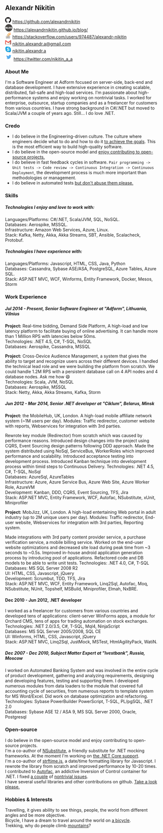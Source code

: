 ## Alexandr Nikitin

![GitHub](https://raw.githubusercontent.com/alexandrnikitin/cv/master/images/github.png) https://github.com/alexandrnikitin  
![Blog](https://raw.githubusercontent.com/alexandrnikitin/cv/master/images/blog.png) https://alexandrnikitin.github.io/blog/  
![Stackoverflow](https://raw.githubusercontent.com/alexandrnikitin/cv/master/images/stackoverflow.png) https://stackoverflow.com/users/974487/alexandr-nikitin  
![Gmail](https://raw.githubusercontent.com/alexandrnikitin/cv/master/images/gmail.png) [nikitin.alexandr.a@gmail.com](mailto:nikitin.alexandr.a@gmail.com)  
![Skype](https://raw.githubusercontent.com/alexandrnikitin/cv/master/images/skype.png) [nikitin.alexandr.a](skype:nikitin.alexandr.a)  
![Twitter](https://raw.githubusercontent.com/alexandrnikitin/cv/master/images/twitter.png) https://twitter.com/nikitin_a_a  

### About Me

I'm a Software Engineer at Adform focused on server-side, back-end and database development. I have extensive experience in creating scalable, distributed, fail-safe and high-load services. I'm passionate about high-performance systems and enjoy working on nontrivial tasks. I worked for enterprise, outsource, startup companies and as a freelancer for customers from various countries. I have strong background in C#/.NET but moved to Scala/JVM a couple of years ago. Still... I do love .NET.



### Credo

* I do believe in the Engineering-driven culture. The culture where engineers decide what to do and how to do it [to achieve the goals](https://alexandrnikitin.github.io/blog/cross-device-wheel-the-beginning/). This is the most efficient way to build high-quality software.  
* I do believe in the open-source model and [enjoy contributing to open-source projects.](https://github.com/alexandrnikitin/cv#open-source)  
* I do believe in fast feedback cycles in software. `Pair programming -> Unit tests -> Code review -> Continuous Integration -> Continuous Deployment`, the development process is much more important than methodologies or management.  
* I do believe in automated tests [but don't abuse them please.](https://alexandrnikitin.github.io/blog/a-single-purpose-of-automated-testing/)



### Skills

##### Technologies I enjoy and love to work with:  
Languages/Platforms: C#/.NET, Scala/JVM, SQL, NoSQL.  
Databases: Aerospike, MSSQL.  
Infrastructure: Amazon Web Services, Azure, Linux.  
Stack: Kafka, Netty, Akka, Akka Streams, SBT, Ansible, Scalacheck, Protobuf.  

##### Technologies I have experience with:
Languages/Platforms: Javascript, HTML, CSS, Java, Python  
Databases: Cassandra, Sybase ASE/ASA, PostgreSQL, Azure Tables, Azure SQL.  
Stack: ASP.NET MVC, WCF, Winforms, Entity Framework, Docker, Mesos, Storm



### Work Experience

##### Jul 2014 - Present, Senior Software Engineer at "Adform", Lithuania, Vilnius

**Project:** Real-time bidding, Demand Side Platform, A high-load and low latency platform to facilitate buying of online advertising. It can handle more than 1 Million RPS with latencies below 50ms.  
Technologies: .NET 4.5, C#, T-SQL, NoSQL  
Databases: Aerospike, Cassandra, MSSQL  

**Project:** Cross-Device Audience Management, a system that gives the ability to target and recognize users across their different devices. I handled the technical lead role and we were building the platform from scratch. We could handle 1.2M RPS with a persistent database call on 4 API nodes and 4 database nodes. Ask me how :smile:  
Technologies: Scala, JVM, NoSQL  
Databases: Aerospike, MSSQL  
Stack: Netty, Akka, Akka Streams, Kafka, Storm    

##### Jun 2012 - Mar 2014, Senior .NET developer at "Ciklum", Belarus, Minsk
**Project:** the MobileHub, UK, London. A high-load mobile affiliate network system (~1M users per day). Modules: Traffic redirector, customer website with reports, Webservices for integration with 3rd parties.

Rewrote key module (Redirector) from scratch which was caused by performance reasons. Introduced design changes into the project using CQRS, Event Sourcing design patterns following DDD approach. Made the system distributed using NoSql, ServiceBus, WorkerRoles which improved performance and scalability.
Introduced acceptance testing into development process.
Introduced Kanban technique into development process within timid steps to Continuous Delivery.
Technologies: .NET 4.5, C#, T-SQL, NoSql  
Databases: AzureSql, AzureTables  
Infrastructure: Azure, Azure Service Bus, Azure Web Site, Azure Worker Role, AzureVM  
Development: Kanban, DDD, CQRS, Event Sourcing, TFS, Jira  
Stack: ASP.NET MVC, Entity Framework, WCF, Autofac, NSubstitute, xUnit, Miniprofiler  

**Project:** MobJizz, UK, London. A high-load entertaining Web portal in adult industry (up to 2M unique users per day).
Modules: Traffic redirector, End-user website, Webservices for integration with 3rd parties, Reporting system.

Made integrations with 3rd party content provider service, a purchase verification service, a mobile billing service. Worked on the end-user website optimizations and decreased site load during peak time from ~3 seconds to ~0.5s. Improved in-house android application generation process by introducing pool of applications. Refactored code and DB models to be able to write unit tests.
Technologies: .NET 4.0, C#, T-SQL  
Databases: MS SQL Server 2008 R2  
UI: HTML, CSS, Javascript, jQuery  
Development: Scrumbut, TDD, TFS, Jira  
Stack: ASP.NET MVC, WCF, Entity Framework, Linq2Sql, Autofac, Moq, NSubstitute, NUnit, Topshelf, MSBuild, Miniprofiler, Elmah, NxBRE.  

#### Dec 2010 - Jun 2012, .NET developer
I worked as a freelancer for customers from various countries and developed tens of applications: client-server WinForms apps, a module for Orchard CMS, tens of apps for trading automation on stock exchanges.
Technologies: .NET 2.0/3.5, C#, T-SQL, Mql4, NinjaScript  
Databases: MS SQL Server 2005/2008, SQL CE  
UI: Winforms, HTML, CSS, Javascript, jQuery  
Stack: ASP.NET MVC, Linq2Sql, JustMock, MSTest, HtmlAgilityPack, WatiN.  

##### Dec 2007 - Dec 2010, Subject Matter Expert at "Ivestbank", Russia, Moscow

I worked on Automated Banking System and was involved in the entire cycle of product development, gathering and analyzing requirements, designing and developing features, testing and supporting them. I developed numerous modules from data loaders to the module that covered full accounting cycle of securities, from numerous reports to template system for MS Word/Excel. Did work on database optimization and refactoring.
Technologies: Sybase PowerBuilder PowerScript, T-SQL, PL/pgSQL, .NET 2.0  
Databases: Sybase ASE 12 / ASA 9, MS SQL Server 2000, Oracle, Postgresql  

### Open-source

I do believe in the open-source model and enjoy contributing to open-source projects.   
I'm a co-author of [NSubstitute](https://nsubstitute.github.io/), a friendly substitute for .NET mocking frameworks. At the moment I'm working on [the .NET Core support](https://github.com/nsubstitute/NSubstitute/pull/197).  
I'm a co-author of [strftime.js](https://github.com/samsonjs/strftime), a date/time formatting library for Javascript. I rewrote the library from scratch and improved performance by 10-20 times.  
I contributed to [Autofac](https://autofac.org/), an addictive Inversion of Control container for .NET. I fixed [a couple](https://github.com/autofac/Autofac/pull/542) of [nontrivial issues](https://github.com/autofac/Autofac/pull/528).  
I have several useful libraries and other contributions on github. [Take a look please.](https://github.com/alexandrnikitin)


### Hobbies & Interests

Travelling, it gives ability to see things, people, the world from different angles and be more objective.  
Bicycle, I have a dream to travel around the world on [a bicycle](http://instagram.com/p/lCbB6mPpG7).  
Trekking, why do people climb [mountains](http://instagram.com/p/nQZoPRvpKr)?  
